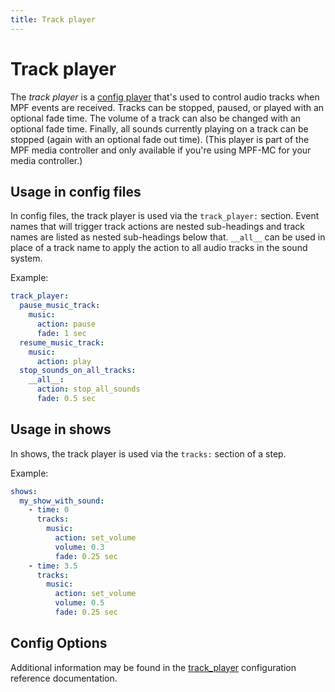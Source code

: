 ```yaml
---
title: Track player
---
```


# Track player


The *track player* is a
[config player](index.md)
that's used to control audio tracks when MPF events are received.
Tracks can be stopped, paused, or played with an optional fade time. The
volume of a track can also be changed with an optional fade time.
Finally, all sounds currently playing on a track can be stopped (again
with an optional fade out time). (This player is part of the MPF media
controller and only available if you're using MPF-MC for your media
controller.)

## Usage in config files

In config files, the track player is used via the `track_player:`
section. Event names that will trigger track actions are nested
sub-headings and track names are listed as nested sub-headings below
that. `__all__` can be used in place of a track name to apply the action
to all audio tracks in the sound system.

Example:

``` yaml
track_player:
  pause_music_track:
    music:
      action: pause
      fade: 1 sec
  resume_music_track:
    music:
      action: play
  stop_sounds_on_all_tracks:
    __all__:
      action: stop_all_sounds
      fade: 0.5 sec
```

## Usage in shows

In shows, the track player is used via the `tracks:` section of a step.

Example:

``` yaml
shows:
  my_show_with_sound:
    - time: 0
      tracks:
        music:
          action: set_volume
          volume: 0.3
          fade: 0.25 sec
    - time: 3.5
      tracks:
        music:
          action: set_volume
          volume: 0.5
          fade: 0.25 sec
```

## Config Options

Additional information may be found in the
[track_player](../config/track_player.md)
configuration reference documentation.
